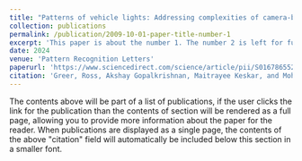 ```yaml
---
title: "Patterns of vehicle lights: Addressing complexities of camera-based vehicle light datasets and metrics."
collection: publications
permalink: /publication/2009-10-01-paper-title-number-1
excerpt: 'This paper is about the number 1. The number 2 is left for future work.'
date: 2024
venue: 'Pattern Recognition Letters'
paperurl: 'https://www.sciencedirect.com/science/article/pii/S0167865524000047'
citation: 'Greer, Ross, Akshay Gopalkrishnan, Maitrayee Keskar, and Mohan M. Trivedi. "Patterns of vehicle lights: Addressing complexities of camera-based vehicle light datasets and metrics." Pattern Recognition Letters 178 (2024): 209-215.'
---
```


The contents above will be part of a list of publications, if the user clicks the link for the publication than the contents of section will be rendered as a full page, allowing you to provide more information about the paper for the reader. When publications are displayed as a single page, the contents of the above "citation" field will automatically be included below this section in a smaller font.
